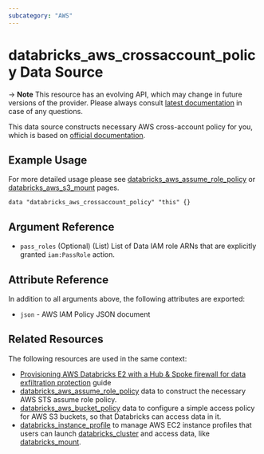 ```yaml
---
subcategory: "AWS"
---
```

# databricks_aws_crossaccount_policy Data Source

-> **Note** This resource has an evolving API, which may change in future versions of the provider. Please always consult [latest documentation](https://docs.databricks.com/administration-guide/account-api/iam-role.html#language-Your%C2%A0VPC,%C2%A0default) in case of any questions.

This data source constructs necessary AWS cross-account policy for you, which is based on [official documentation](https://docs.databricks.com/administration-guide/account-api/iam-role.html#language-Your%C2%A0VPC,%C2%A0default).

## Example Usage

For more detailed usage please see [databricks_aws_assume_role_policy](aws_assume_role_policy.md) or [databricks_aws_s3_mount](../resources/aws_s3_mount.md) pages.

```hcl
data "databricks_aws_crossaccount_policy" "this" {}
```

## Argument Reference

* `pass_roles` (Optional) (List) List of Data IAM role ARNs that are explicitly granted `iam:PassRole` action.

## Attribute Reference

In addition to all arguments above, the following attributes are exported:

* `json` - AWS IAM Policy JSON document

## Related Resources

The following resources are used in the same context:

* [Provisioning AWS Databricks E2 with a Hub & Spoke firewall for data exfiltration protection](../guides/aws-e2-firewall-hub-and-spoke.md) guide
* [databricks_aws_assume_role_policy](aws_assume_role_policy.md) data to construct the necessary AWS STS assume role policy.
* [databricks_aws_bucket_policy](aws_bucket_policy.md) data to configure a simple access policy for AWS S3 buckets, so that Databricks can access data in it.
* [databricks_instance_profile](../resources/instance_profile.md) to manage AWS EC2 instance profiles that users can launch [databricks_cluster](../resources/cluster.md) and access data, like [databricks_mount](../resources/mount.md).
